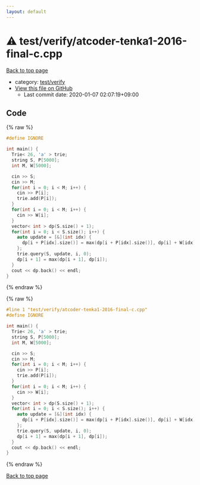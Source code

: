 ```yaml
---
layout: default
---
```


<!-- mathjax config similar to math.stackexchange -->
<script type="text/javascript" async
  src="https://cdnjs.cloudflare.com/ajax/libs/mathjax/2.7.5/MathJax.js?config=TeX-MML-AM_CHTML">
</script>
<script type="text/x-mathjax-config">
  MathJax.Hub.Config({
    TeX: { equationNumbers: { autoNumber: "AMS" }},
    tex2jax: {
      inlineMath: [ ['$','$'] ],
      processEscapes: true
    },
    "HTML-CSS": { matchFontHeight: false },
    displayAlign: "left",
    displayIndent: "2em"
  });
</script>

<script type="text/javascript" src="https://cdnjs.cloudflare.com/ajax/libs/jquery/3.4.1/jquery.min.js"></script>
<script src="https://cdn.jsdelivr.net/npm/jquery-balloon-js@1.1.2/jquery.balloon.min.js" integrity="sha256-ZEYs9VrgAeNuPvs15E39OsyOJaIkXEEt10fzxJ20+2I=" crossorigin="anonymous"></script>
<script type="text/javascript" src="../../../assets/js/copy-button.js"></script>
<link rel="stylesheet" href="../../../assets/css/copy-button.css" />


# :warning: test/verify/atcoder-tenka1-2016-final-c.cpp

<a href="../../../index.html">Back to top page</a>

* category: <a href="../../../index.html#5a4423c79a88aeb6104a40a645f9430c">test/verify</a>
* <a href="{{ site.github.repository_url }}/blob/master/test/verify/atcoder-tenka1-2016-final-c.cpp">View this file on GitHub</a>
    - Last commit date: 2020-01-07 02:07:19+09:00




## Code

<a id="unbundled"></a>
{% raw %}
```cpp
#define IGNORE

int main() {
  Trie< 26, 'a' > trie;
  string S, P[5000];
  int M, W[5000];

  cin >> S;
  cin >> M;
  for(int i = 0; i < M; i++) {
    cin >> P[i];
    trie.add(P[i]);
  }
  for(int i = 0; i < M; i++) {
    cin >> W[i];
  }
  vector< int > dp(S.size() + 1);
  for(int i = 0; i < S.size(); i++) {
    auto update = [&](int idx) {
      dp[i + P[idx].size()] = max(dp[i + P[idx].size()], dp[i] + W[idx]);
    };
    trie.query(S, update, i, 0);
    dp[i + 1] = max(dp[i + 1], dp[i]);
  }
  cout << dp.back() << endl;
}

```
{% endraw %}

<a id="bundled"></a>
{% raw %}
```cpp
#line 1 "test/verify/atcoder-tenka1-2016-final-c.cpp"
#define IGNORE

int main() {
  Trie< 26, 'a' > trie;
  string S, P[5000];
  int M, W[5000];

  cin >> S;
  cin >> M;
  for(int i = 0; i < M; i++) {
    cin >> P[i];
    trie.add(P[i]);
  }
  for(int i = 0; i < M; i++) {
    cin >> W[i];
  }
  vector< int > dp(S.size() + 1);
  for(int i = 0; i < S.size(); i++) {
    auto update = [&](int idx) {
      dp[i + P[idx].size()] = max(dp[i + P[idx].size()], dp[i] + W[idx]);
    };
    trie.query(S, update, i, 0);
    dp[i + 1] = max(dp[i + 1], dp[i]);
  }
  cout << dp.back() << endl;
}

```
{% endraw %}

<a href="../../../index.html">Back to top page</a>


